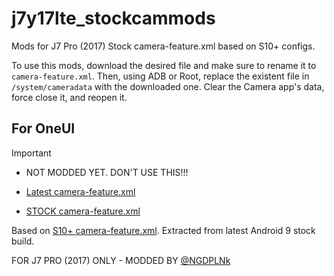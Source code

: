 # j7y17lte_stockcammods
Mods for J7 Pro (2017) Stock camera-feature.xml based on S10+ configs.

To use this mods, download the desired file and make sure to rename it to `camera-feature.xml`. Then, using ADB or Root, replace the existent file in `/system/cameradata` with the downloaded one. Clear the Camera app's data, force close it, and reopen it.

## For OneUI

> [!IMPORTANT]
> - NOT MODDED YET. DON'T USE THIS!!!

- [Latest camera-feature.xml](https://github.com/ngdplnk/j7y17lte_stockcammods/blob/main/oneui/camera-feature.xml)

- [STOCK camera-feature.xml](https://github.com/ngdplnk/j7y17lte_stockcammods/blob/main/oneui/camera-featureSTOCK.xml)


Based on [S10+ camera-feature.xml](https://github.com/ngdplnk/j7y17lte_stockcammods/blob/main/examples/camera-featureS10Plus.xml). Extracted from latest Android 9 stock build.

FOR J7 PRO (2017) ONLY - MODDED BY [@NGDPLNk](https://github.com/ngdplnk)
